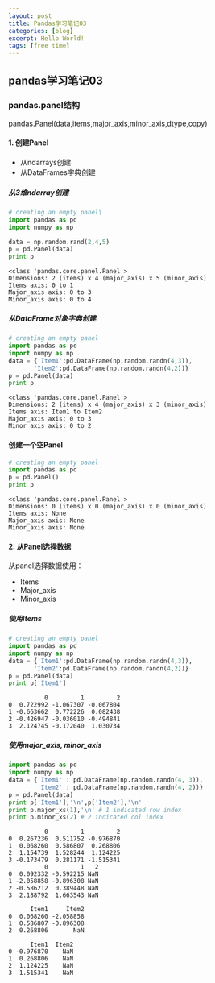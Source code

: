 ```yaml
---
layout: post
title: Pandas学习笔记03
categories: [blog]
excerpt: Hello World!
tags: [free time]
---
```


## pandas学习笔记03

### pandas.panel结构
pandas.Panel(data,items,major_axis,minor_axis,dtype,copy)

#### 1. 创建Panel
- 从ndarrays创建
- 从DataFrames字典创建

##### 从3维ndarray创建


```python
# creating an empty panel\
import pandas as pd
import numpy as np

data = np.random.rand(2,4,5)
p = pd.Panel(data)
print p
```

    <class 'pandas.core.panel.Panel'>
    Dimensions: 2 (items) x 4 (major_axis) x 5 (minor_axis)
    Items axis: 0 to 1
    Major_axis axis: 0 to 3
    Minor_axis axis: 0 to 4


##### 从DataFrame对象字典创建


```python
# creating an empty panel
import pandas as pd
import numpy as np
data = {'Item1':pd.DataFrame(np.random.randn(4,3)),
       'Item2':pd.DataFrame(np.random.randn(4,2))}
p = pd.Panel(data)
print p
```

    <class 'pandas.core.panel.Panel'>
    Dimensions: 2 (items) x 4 (major_axis) x 3 (minor_axis)
    Items axis: Item1 to Item2
    Major_axis axis: 0 to 3
    Minor_axis axis: 0 to 2


#### 创建一个空Panel


```python
# creating an empty panel
import pandas as pd
p = pd.Panel()
print p
```

    <class 'pandas.core.panel.Panel'>
    Dimensions: 0 (items) x 0 (major_axis) x 0 (minor_axis)
    Items axis: None
    Major_axis axis: None
    Minor_axis axis: None


#### 2. 从Panel选择数据

从panel选择数据使用：
- Items
- Major_axis
- Minor_axis

##### 使用Items


```python
# creating an empty panel
import pandas as pd
import numpy as np
data = {'Item1':pd.DataFrame(np.random.randn(4,3)),
       'Item2':pd.DataFrame(np.random.randn(4,2))}
p = pd.Panel(data)
print p['Item1']
```

              0         1         2
    0  0.722992 -1.067307 -0.067804
    1 -0.663662  0.772226  0.082438
    2 -0.426947 -0.036010 -0.494841
    3  2.124745 -0.172040  1.030734


##### 使用major_axis, minor_axis


```python
import pandas as pd
import numpy as np
data = {'Item1' : pd.DataFrame(np.random.randn(4, 3)),
        'Item2' : pd.DataFrame(np.random.randn(4, 2))}
p = pd.Panel(data)
print p['Item1'],'\n',p['Item2'],'\n'
print p.major_xs(1),'\n' # 1 indicated row index
print p.minor_xs(2) # 2 indicated col index
```

              0         1         2
    0  0.267236  0.511752 -0.976870
    1  0.068260  0.586807  0.268806
    2  1.154739  1.528244  1.124225
    3 -0.173479  0.281171 -1.515341
              0         1   2
    0  0.092332 -0.592215 NaN
    1 -2.058858 -0.896308 NaN
    2 -0.586212  0.389448 NaN
    3  2.188792  1.663543 NaN

          Item1     Item2
    0  0.068260 -2.058858
    1  0.586807 -0.896308
    2  0.268806       NaN

          Item1  Item2
    0 -0.976870    NaN
    1  0.268806    NaN
    2  1.124225    NaN
    3 -1.515341    NaN



```python

```
